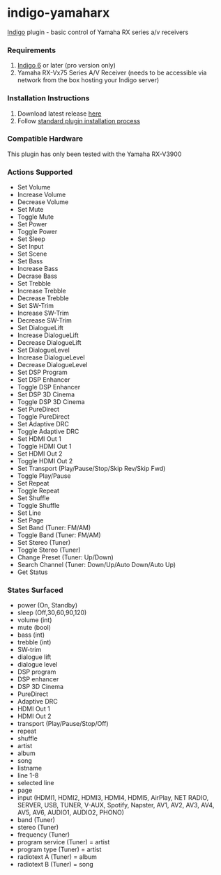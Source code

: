 indigo-yamaharx
===============

[Indigo](http://www.perceptiveautomation.com/indigo/index.html) plugin - basic control of Yamaha RX series a/v receivers

### Requirements

1. [Indigo 6](http://www.perceptiveautomation.com/indigo/index.html) or later (pro version only)
2. Yamaha RX-Vx75 Series A/V Receiver (needs to be accessible via network from the box hosting your Indigo server)

### Installation Instructions

1. Download latest release [here](https://github.com/discgolfer1138/indigo-yamaharx/releases)
2. Follow [standard plugin installation process](http://bit.ly/1e1Vc7b)

### Compatible Hardware
This plugin has only been tested with the Yamaha RX-V3900

### Actions Supported
* Set Volume
* Increase Volume
* Decrease Volume
* Set Mute
* Toggle Mute
* Set Power
* Toggle Power
* Set Sleep
* Set Input
* Set Scene
* Set Bass
* Increase Bass
* Decrase Bass
* Set Trebble
* Increase Trebble
* Decrease Trebble
* Set SW-Trim
* Increase SW-Trim
* Decrease SW-Trim
* Set DialogueLift
* Increase DialogueLift
* Decrease DialogueLift
* Set DialogueLevel
* Increase DialogueLevel
* Decrease DialogueLevel
* Set DSP Program
* Set DSP Enhancer
* Toggle DSP Enhancer
* Set DSP 3D Cinema
* Toggle DSP 3D Cinema
* Set PureDirect
* Toggle PureDirect
* Set Adaptive DRC
* Toggle Adaptive DRC
* Set HDMI Out 1
* Toggle HDMI Out 1
* Set HDMI Out 2
* Toggle HDMI Out 2
* Set Transport (Play/Pause/Stop/Skip Rev/Skip Fwd)
* Toggle Play/Pause
* Set Repeat
* Toggle Repeat
* Set Shuffle
* Toggle Shuffle
* Set Line
* Set Page
* Set Band (Tuner: FM/AM)
* Toggle Band (Tuner: FM/AM)
* Set Stereo (Tuner)
* Toggle Stereo (Tuner)
* Change Preset (Tuner: Up/Down)
* Search Channel (Tuner: Down/Up/Auto Down/Auto Up)
* Get Status

### States Surfaced
* power (On, Standby)
* sleep (Off,30,60,90,120)
* volume (int)
* mute (bool)
* bass (int)
* trebble (int)
* SW-trim
* dialogue lift
* dialogue level
* DSP program
* DSP enhancer
* DSP 3D Cinema
* PureDirect
* Adaptive DRC
* HDMI Out 1
* HDMI Out 2
* transport (Play/Pause/Stop/Off)
* repeat
* shuffle
* artist
* album
* song
* listname
* line 1-8
* selected line
* page
* input (HDMI1, HDMI2, HDMI3, HDMI4, HDMI5, AirPlay, NET RADIO, SERVER, USB, TUNER, V-AUX, Spotify, Napster, AV1, AV2, AV3, AV4, AV5, AV6, AUDIO1, AUDIO2, PHONO)
* band (Tuner)
* stereo (Tuner)
* frequency (Tuner)
* program service (Tuner) = artist
* program type (Tuner) = artist
* radiotext A (Tuner) = album
* radiotext B (Tuner) = song
